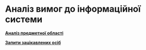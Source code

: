 # Аналіз вимог до інформаційної системи

**[Аналіз предметної області](../requirements/AMC.%20Аналіз%20предметної%20області.md)**

**[Запити зацікавлених осіб](../requirements/AMC.%20Запити%20зацікавлених%20осіб.md)**
